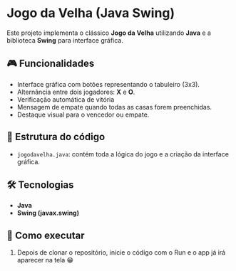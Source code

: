 # Jogo da Velha (Java Swing)

Este projeto implementa o clássico **Jogo da Velha** utilizando **Java** e a biblioteca **Swing** para interface gráfica.

## 🎮 Funcionalidades
- Interface gráfica com botões representando o tabuleiro (3x3).
- Alternância entre dois jogadores: **X** e **O**.
- Verificação automática de vitória 
- Mensagem de empate quando todas as casas forem preenchidas.
- Destaque visual para o vencedor ou empate.

## 📂 Estrutura do código
- `jogodavelha.java`: contém toda a lógica do jogo e a criação da interface gráfica.

## 🛠 Tecnologias
- **Java**
- **Swing (javax.swing)**

## 🚀 Como executar
1. Depois de clonar o repositório, inicie o código com o Run e o app já irá aparecer na tela 😁

